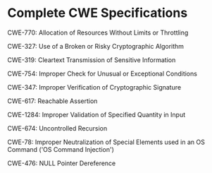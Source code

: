 

# Complete CWE Specifications

CWE-770: Allocation of Resources Without Limits or Throttling

CWE-327: Use of a Broken or Risky Cryptographic Algorithm

CWE-319: Cleartext Transmission of Sensitive Information

CWE-754: Improper Check for Unusual or Exceptional Conditions

CWE-347: Improper Verification of Cryptographic Signature

CWE-617: Reachable Assertion

CWE-1284: Improper Validation of Specified Quantity in Input

CWE-674: Uncontrolled Recursion

CWE-78: Improper Neutralization of Special Elements used in an OS Command ('OS Command Injection')

CWE-476: NULL Pointer Dereference
